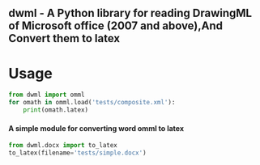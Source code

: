 ## dwml - A Python library for reading DrawingML of Microsoft office (2007 and above),And Convert them to latex

 Usage
=======

```python
from dwml import omml
for omath in omml.load('tests/composite.xml'):
    print(omath.latex)
```

#### A simple module for converting word omml to latex

```python
from dwml.docx import to_latex
to_latex(filename='tests/simple.docx')
```